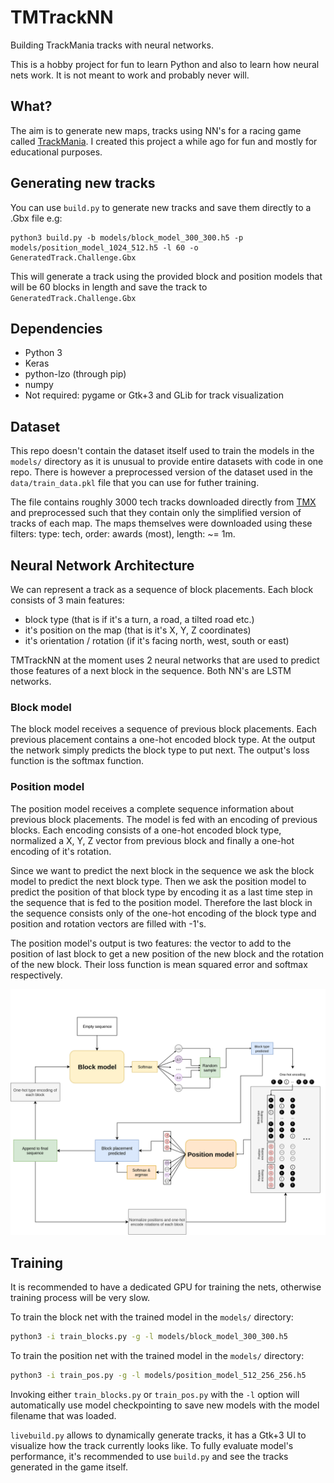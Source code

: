 # TMTrackNN
Building TrackMania tracks with neural networks.

This is a hobby project for fun to learn Python and also to learn how neural nets work. It is not meant to work and probably never will.

## What?
The aim is to generate new maps, tracks using NN's for a racing game called [TrackMania](https://www.trackmania.com/). I created this project a while ago for fun and mostly for educational purposes.

## Generating new tracks
You can use `build.py` to generate new tracks and save them directly to a .Gbx file e.g:
```
python3 build.py -b models/block_model_300_300.h5 -p models/position_model_1024_512.h5 -l 60 -o GeneratedTrack.Challenge.Gbx
```
This will generate a track using the provided block and position models that will be 60 blocks in length and save the track to `GeneratedTrack.Challenge.Gbx`

## Dependencies
* Python 3
* Keras
* python-lzo (through pip)
* numpy
* Not required: pygame or Gtk+3 and GLib for track visualization

## Dataset
This repo doesn't contain the dataset itself used to train the models in the `models/` directory as it is unusual to provide entire datasets with code in one repo. There is however a preprocessed version of the dataset used in the `data/train_data.pkl` file that you can use for futher training.

The file contains roughly 3000 tech tracks downloaded directly from [TMX](https://tmnforever.tm-exchange.com/) and preprocessed such that they contain only the simplified version of tracks of each map. The maps themselves were downloaded using these filters: type: tech, order: awards (most), length: ~= 1m.

## Neural Network Architecture
We can represent a track as a sequence of block placements. Each block consists of 3 main features:
* block type (that is if it's a turn, a road, a tilted road etc.)
* it's position on the map (that is it's X, Y, Z coordinates)
* it's orientation / rotation (if it's facing north, west, south or east)

TMTrackNN at the moment uses 2 neural networks that are used to predict those features of a next block in the sequence. Both NN's are LSTM networks.

### Block model
The block model receives a sequence of previous block placements. Each previous placement contains a one-hot encoded block type. At the output the network simply predicts the block type to put next. The output's loss function is the softmax function.

### Position model
The position model receives a complete sequence information about previous block placements. The model is fed with an encoding of previous blocks. Each encoding consists of a one-hot encoded block type, normalized a X, Y, Z vector from previous block and finally a one-hot encoding of it's rotation.

Since we want to predict the next block in the sequence we ask the block model to predict the next block type. Then we ask the position model to predict the position of that block type by encoding it as a last time step in the sequence that is fed to the position model. Therefore the last block in the sequence consists only of the one-hot encoding of the block type and position and rotation vectors are filled with -1's.

The position model's output is two features: the vector to add to the position of last block to get a new position of the new block and the rotation of the new block.
Their loss function is mean squared error and softmax respectively.

![Visualization](/docs/TMTrackArch.png)

## Training
It is recommended to have a dedicated GPU for training the nets, otherwise training process will be very slow.

To train the block net with the trained model in the `models/` directory:
```sh
python3 -i train_blocks.py -g -l models/block_model_300_300.h5
```

To train the position net with the trained model in the `models/` directory:
```sh
python3 -i train_pos.py -g -l models/position_model_512_256_256.h5
```

Invoking either `train_blocks.py` or `train_pos.py` with the `-l` option will automatically 
use model checkpointing to save new models with the model filename that was loaded.

`livebuild.py` allows to dynamically generate tracks, it has a Gtk+3 UI to visualize how the track currently looks like. To fully evaluate model's performance, it's recommended to use `build.py` and see the tracks generated in the game itself.
